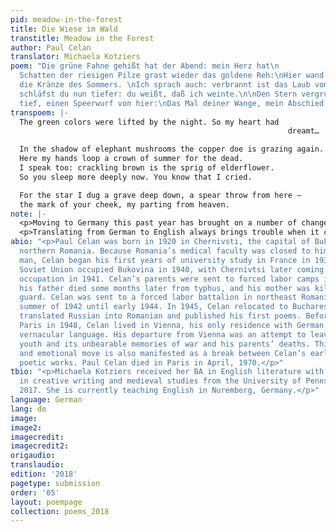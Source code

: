 ```yaml
---
pid: meadow-in-the-forest
title: Die Wiese im Wald
transtitle: Meadow in the Forest
author: Paul Celan
translator: Michaela Kotziers
poem: "Die grüne Fahne gehißt hat der Abend: mein Herz hat\n                                                         geträumt…\n\nIm
  Schatten der riesigen Pilze grast wieder das goldene Reh:\nHier wand ich den Toten
  die Kränze des Sommers. \nIch sprach auch: verbrannt ist das Laub vom Holunder.\nSo
  schläfst du nun tiefer: du weißt, daß ich weinte.\n\nDen Stern vergrub ich sehr
  tief, einen Speerwurf von hier:\nDas Mal deiner Wange, mein Abschied vom Himmel."
transpoem: |-
  The green colors were lifted by the night. So my heart had
                                                              dreamt…

  In the shadow of elephant mushrooms the copper doe is grazing again.
  Here my hands loop a crown of summer for the dead.
  I speak too: crackling brown is the sprig of elderflower.
  So you sleep more deeply now. You know that I cried.

  For the star I dug a grave deep down, a spear throw from here —
  the mark of your cheek, my parting from heaven.
note: |-
  <p>Moving to Germany this past year has brought on a number of changes in my life, from the way that I drink my coffee, to keeping a travel bag packed for a new city every other weekend. These changes, of course, don’t begin to touch what it’s like to live in a new language, to feel at times that you’ve once again become a child lost for words. I spend many of my afternoons in Nuremberg walking through the city’s parks. Trees have always helped me to feel at home, no matter where I’ve moved. There’s something reassuring about seeing tree branches in a new place and thinking, <em>Yes, they’re peaceful here, too</em>. I was disappointed to realize, though, that when I tried to describe the quiet of these parks in German, the language in which they’d grown, I fell short. So when I came across a collection of Paul Celan’s early works in the city library and saw how many poems he’d written about parks and meadows, I felt a rush of gratitude for his words. I find translation to be an act of coming closer to a poem. You engage with every word before carrying the whole into a new language. Translating Celan has brought me closer to his individual poems and the German language, but even more importantly, it’s reminded me that our thoughts and emotional relationships to this world are shared. The impressions that I had in English existed in German as well, already years before. And this is why I love translation. It challenges us to look beyond something artificial, such as language, and find kinship with other humans.</p>
  <p>Translating from German to English always brings trouble when it comes to German definite articles and their cases, which simply don’t exist in English. Without definite articles to indicate accusative and nominative case, there’s less freedom to change the order of subject and object in an English sentence. For this reason, I’ve reordered words in certain lines but otherwise stayed quite close to the original.</p>
abio: "<p>Paul Celan was born in 1920 in Chernivsti, the capital of Bukovina, formerly
  northern Romania. Because Romania’s medical faculty was closed to him as a Jewish
  man, Celan began his first years of university study in France in 1938–1939. The
  Soviet Union occupied Bukovina in 1940, with Chernivtsi later coming under German
  occupation in 1941. Celan’s parents were sent to forced labor camps in June 1942;
  his father died some months later from typhus, and his mother was killed by an SS
  guard. Celan was sent to a forced labor battalion in northeast Romania from the
  summer of 1942 until early 1944. In 1945, Celan relocated to Bucharest, where he
  translated Russian into Romanian and published his first poems. Before moving to
  Paris in 1948, Celan lived in Vienna, his only residence with German as its exclusive
  vernacular language. His departure from Vienna was an attempt to leave behind his
  youth and its unbearable memories of war and his parents’ deaths. This geographic
  and emotional move is also manifested as a break between Celan’s early and later
  poetic works. Paul Celan died in Paris in April, 1970.</p>"
tbio: "<p>Michaela Kotziers received her BA in English literature with concentrations
  in creative writing and medieval studies from the University of Pennsylvania in
  2017. She is currently teaching English in Nuremberg, Germany.</p>"
language: German
lang: de
image:
image2:
imagecredit:
imagecredit2:
origaudio:
translaudio:
edition: '2018'
pagetype: submission
order: '05'
layout: poempage
collection: poems_2018
---
```

